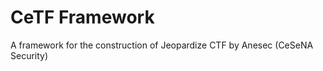 CeTF Framework
==============

A framework for the construction of Jeopardize CTF by Anesec (CeSeNA Security)